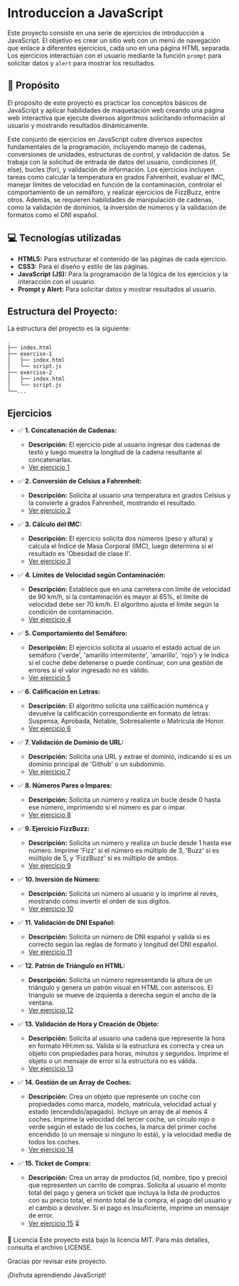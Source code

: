 # **Introduccion a JavaScript**

Este proyecto consiste en una serie de ejercicios de introducción a JavaScript. El objetivo es crear un sitio web con un menú de navegación que enlace a diferentes ejercicios, cada uno en una página HTML separada. Los ejercicios interactúan con el usuario mediante la función `prompt` para solicitar datos y `alert` para mostrar los resultados.

## 🚀 **Propósito**

El propósito de este proyecto es practicar los conceptos básicos de JavaScript y aplicar habilidades de maquetación web creando una página web interactiva que ejecute diversos algoritmos solicitando información al usuario y mostrando resultados dinámicamente.

Este conjunto de ejercicios en JavaScript cubre diversos aspectos fundamentales de la programación, incluyendo manejo de cadenas, conversiones de unidades, estructuras de control, y validación de datos. Se trabaja con la solicitud de entrada de datos del usuario, condiciones (if, else), bucles (for), y validación de información. Los ejercicios incluyen tareas como calcular la temperatura en grados Fahrenheit, evaluar el IMC, manejar límites de velocidad en función de la contaminación, controlar el comportamiento de un semáforo, y realizar ejercicios de FizzBuzz, entre otros. Además, se requieren habilidades de manipulación de cadenas, como la validación de dominios, la inversión de números y la validación de formatos como el DNI español.

## 💻 **Tecnologías utilizadas**

- **HTML5:** Para estructurar el contenido de las páginas de cada ejercicio.
- **CSS3:** Para el diseño y estilo de las páginas.
- **JavaScript (JS):** Para la programación de la lógica de los ejercicios y la interacción con el usuario.
- **Prompt y Alert:** Para solicitar datos y mostrar resultados al usuario.

## **Estructura del Proyecto:**
La estructura del proyecto es la siguiente:

```plaintext
.
├── index.html
├── exercise-1
│   ├── index.html
│   └── script.js
├── exercise-2
│   ├── index.html
│   └── script.js
└──...
```

## **Ejercicios**

- ✅ **1. Concatenación de Cadenas:** 
    - **Descripción:** El ejercicio pide al usuario ingresar dos cadenas de texto y luego muestra la longitud de la cadena resultante al concatenarlas.
    - [Ver ejercicio 1](./src/exercise-one/index.html)

- ✅ **2. Conversión de Celsius a Fahrenheit:** 
    - **Descripción:** Solicita al usuario una temperatura en grados Celsius y la convierte a grados Fahrenheit, mostrando el resultado.
    - [Ver ejercicio 2](./src/exercise-two/index.html)

- ✅ **3. Cálculo del IMC:** 
    - **Descripción:** El ejercicio solicita dos números (peso y altura) y calcula el Índice de Masa Corporal (IMC), luego determina si el resultado es 'Obesidad de clase II'.
    - [Ver ejercicio 3](./src/exercise-three/index.html)

- ✅ **4. Límites de Velocidad según Contaminación:** 
    - **Descripción:** Establece que en una carretera con límite de velocidad de 90 km/h, si la contaminación es mayor al 65%, el límite de velocidad debe ser 70 km/h. El algoritmo ajusta el límite según la condición de contaminación.
    - [Ver ejercicio 4](./src/exercise-four/index.html)

- ✅ **5. Comportamiento del Semáforo:** 
    - **Descripción:** El ejercicio solicita al usuario el estado actual de un semáforo ('verde', 'amarillo intermitente', 'amarillo', 'rojo') y le indica si el coche debe detenerse o puede continuar, con una gestión de errores si el valor ingresado no es válido.
    - [Ver ejercicio 5](./src/exercise-five/index.html)

- ✅ **6. Calificación en Letras:** 
    - **Descripción:** El algoritmo solicita una calificación numérica y devuelve la calificación correspondiente en formato de letras: Suspensa, Aprobada, Notable, Sobresaliente o Matrícula de Honor.
    - [Ver ejercicio 6](./src/exercise-six/index.html)

- ✅ **7. Validación de Dominio de URL:** 
    - **Descripción:** Solicita una URL y extrae el dominio, indicando si es un dominio principal de 'Github' o un subdominio.
    - [Ver ejercicio 7](./src/exercise-seven/index.html)

- ✅ **8. Números Pares o Impares:** 
    - **Descripción:** Solicita un número y realiza un bucle desde 0 hasta ese número, imprimiendo si el número es par o impar.
    - [Ver ejercicio 8](./src/exercise-eight/index.html)

- ✅ **9. Ejercicio FizzBuzz:** 
    - **Descripción:** Solicita un número y realiza un bucle desde 1 hasta ese número. Imprime 'Fizz' si el número es múltiplo de 3, 'Buzz' si es múltiplo de 5, y 'FizzBuzz' si es múltiplo de ambos.
    - [Ver ejercicio 9](./src/exercise-nine/index.html)

- ✅ **10. Inversión de Número:** 
    - **Descripción:** Solicita un número al usuario y lo imprime al revés, mostrando cómo invertir el orden de sus dígitos.
    - [Ver ejercicio 10](./src/exercise-ten/index.html)

- ✅ **11. Validación de DNI Español:** 
    - **Descripción:** Solicita un número de DNI español y valida si es correcto según las reglas de formato y longitud del DNI español.
    - [Ver ejercicio 11](./src/exercise-eleven/index.html)

- ✅ **12. Patrón de Triángulo en HTML:** 
    - **Descripción:** Solicita un número representando la altura de un triángulo y genera un patrón visual en HTML con asteriscos. El triángulo se mueve de izquierda a derecha según el ancho de la ventana.
    - [Ver ejercicio 12](./src/exercise-twelve/index.html)

- ✅ **13. Validación de Hora y Creación de Objeto:** 
    - **Descripción:** Solicita al usuario una cadena que represente la hora en formato HH:mm:ss. Valida si la estructura es correcta y crea un objeto con propiedades para horas, minutos y segundos. Imprime el objeto o un mensaje de error si la estructura no es válida.
    - [Ver ejercicio 13](./src/exercise-twelve/index.html)

- ✅ **14. Gestión de un Array de Coches:** 
    - **Descripción:** Crea un objeto que represente un coche con propiedades como marca, modelo, matrícula, velocidad actual y estado (encendido/apagado). Incluye un array de al menos 4 coches. Imprime la velocidad del tercer coche, un círculo rojo o verde según el estado de los coches, la marca del primer coche encendido (o un mensaje si ninguno lo está), y la velocidad media de todos los coches.
    - [Ver ejercicio 14](./src/exercise-twelve/index.html)

- ✅ **15. Ticket de Compra:** 
    - **Descripción:** Crea un array de productos (id, nombre, tipo y precio) que representen un carrito de compras. Solicita al usuario el monto total del pago y genera un ticket que incluya la lista de productos con su precio total, el monto total de la compra, el pago del usuario y el cambio a devolver. Si el pago es insuficiente, imprime un mensaje de error.
    - [Ver ejercicio 15](./src/exercise-twelve/index.html)
⏳

📜 Licencia Este proyecto está bajo la licencia MIT. Para más detalles, consulta el archivo LICENSE.

Gracias por revisar este proyecto.

¡Disfruta aprendiendo JavaScript!
